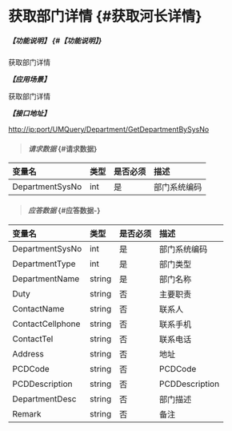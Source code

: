 # 获取部门详情 {#获取河长详情}

##### _【功能说明】_ {#【功能说明】}

获取部门详情

_**【应用场景】**_

获取部门详情

_**【接口地址】**_

[http://ip:port/UMQuery/Department/GetDepartmentBySysNo](http://ip:port/HMQuery/RiverMaster/GetRiverMasterByRiverMasterSysNo)

> #### _请求数据_ {#请求数据}

| 变量名 | 类型 | 是否必须 | 描述 |
| :--- | :--- | :--- | :--- |
| DepartmentSysNo | int | 是 | 部门系统编码 |

> #### _应答数据_ {#应答数据-}

| 变量名 | 类型 | 是否必须 | 描述 |
| :--- | :--- | :--- | :--- |
| DepartmentSysNo | int | 是 | 部门系统编码 |
| DepartmentType | int | 是 | 部门类型 |
| DepartmentName | string | 是 | 部门名称 |
| Duty | string | 否 | 主要职责 |
| ContactName | string | 否 | 联系人 |
| ContactCellphone | string | 否 | 联系手机 |
| ContactTel | string | 否 | 联系电话 |
| Address | string | 否 | 地址 |
| PCDCode | string | 否 | PCDCode |
| PCDDescription | string | 否 | PCDDescription |
| DepartmentDesc | string | 否 | 部门描述 |
| Remark | string | 否 | 备注 |



